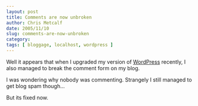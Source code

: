 ```yaml
---
layout: post
title: Comments are now unbroken
author: Chris Metcalf
date: 2005/11/10
slug: comments-are-now-unbroken
category: 
tags: [ bloggage, localhost, wordpress ]
---
```


Well it appears that when I upgraded my version of <a href="http://www.wordpress.org">WordPress</a> recently, I also managed to break the comment form on my blog.

I was wondering why nobody was commenting. Strangely I still managed to get blog spam though...

But its fixed now.
